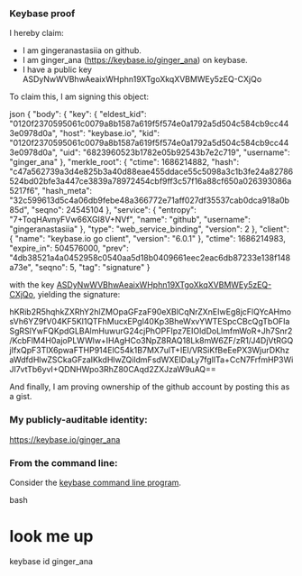 ### Keybase proof

I hereby claim:

  * I am gingeranastasiia on github.
  * I am ginger_ana (https://keybase.io/ginger_ana) on keybase.
  * I have a public key ASDyNwWVBhwAeaixWHphn19XTgoXkqXVBMWEy5zEQ-CXjQo

To claim this, I am signing this object:

json
{
  "body": {
    "key": {
      "eldest_kid": "0120f2370595061c0079a8b1587a619f5f574e0a1792a5d504c584cb9cc443e0978d0a",
      "host": "keybase.io",
      "kid": "0120f2370595061c0079a8b1587a619f5f574e0a1792a5d504c584cb9cc443e0978d0a",
      "uid": "6823960523b1782e05b92543b7e2c719",
      "username": "ginger_ana"
    },
    "merkle_root": {
      "ctime": 1686214882,
      "hash": "c47a562739a3d4e825b3a40d88eae455ddace55c5098a3c1b3fe24a82786524bd02bfe3a447ce3839a78972454cbf9ff3c57f16a88cf650a026393086a5217f6",
      "hash_meta": "32c599613d5c4a06db9febe48a366772e71aff027df35537cab0dca918a0b85d",
      "seqno": 24545104
    },
    "service": {
      "entropy": "7+ToqHAvnyFVw66XGI8V+NVf",
      "name": "github",
      "username": "gingeranastasiia"
    },
    "type": "web_service_binding",
    "version": 2
  },
  "client": {
    "name": "keybase.io go client",
    "version": "6.0.1"
  },
  "ctime": 1686214983,
  "expire_in": 504576000,
  "prev": "4db38521a4a0452958c0540aa5d18b0409661eec2eac6db87233e138f148a73e",
  "seqno": 5,
  "tag": "signature"
}


with the key [ASDyNwWVBhwAeaixWHphn19XTgoXkqXVBMWEy5zEQ-CXjQo](https://keybase.io/ginger_ana), yielding the signature:


hKRib2R5hqhkZXRhY2hlZMOpaGFzaF90eXBlCqNrZXnEIwEg8jcFlQYcAHmosVh6YZ9fV04KF5Kl1QTFhMucxEPgl40Kp3BheWxvYWTESpcCBcQgTbOFIaSgRSlYwFQKpdGLBAlmHuwurG24cjPhOPFIpz7EIOldDoLlmfmWoR+Jh7Snr2/KcbFlM4H0ajoPLWWlw+IHAgHCo3NpZ8RAQ18Lk8mW6ZF/zR1/J4DjVtRGQjIfxQpF3TlX6pwaFTHP914ElC54k1B7MX7ulT+IEI/VRSiKfBeEePX3WjurDKhzaWdfdHlwZSCkaGFzaIKkdHlwZQildmFsdWXEIDaLy7fglITa+CcN7FrfmHP3WiJl7vtTb6yvI+QDNHWpo3RhZ80CAqd2ZXJzaW9uAQ==



And finally, I am proving ownership of the github account by posting this as a gist.

### My publicly-auditable identity:

https://keybase.io/ginger_ana

### From the command line:

Consider the [keybase command line program](https://keybase.io/download).

bash
# look me up
keybase id ginger_ana
